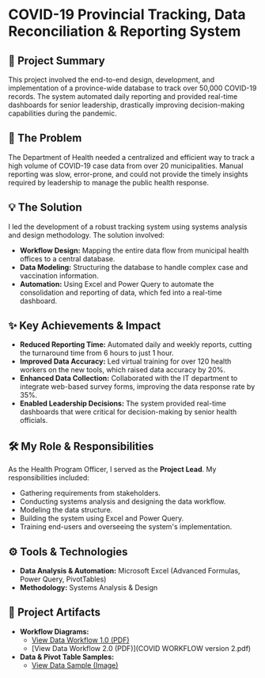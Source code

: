 # COVID-19 Provincial Tracking, Data Reconciliation & Reporting System


## 📄 Project Summary

This project involved the end-to-end design, development, and implementation of a province-wide database to track over 50,000 COVID-19 records. The system automated daily reporting and provided real-time dashboards for senior leadership, drastically improving decision-making capabilities during the pandemic.

## 🎯 The Problem

The Department of Health needed a centralized and efficient way to track a high volume of COVID-19 case data from over 20 municipalities. Manual reporting was slow, error-prone, and could not provide the timely insights required by leadership to manage the public health response.

## 💡 The Solution

I led the development of a robust tracking system using systems analysis and design methodology. The solution involved:
* **Workflow Design:** Mapping the entire data flow from municipal health offices to a central database.
* **Data Modeling:** Structuring the database to handle complex case and vaccination information.
* **Automation:** Using Excel and Power Query to automate the consolidation and reporting of data, which fed into a real-time dashboard.

## ✨ Key Achievements & Impact

* **Reduced Reporting Time:** Automated daily and weekly reports, cutting the turnaround time from 6 hours to just 1 hour.
* **Improved Data Accuracy:** Led virtual training for over 120 health workers on the new tools, which raised data accuracy by 20%.
* **Enhanced Data Collection:** Collaborated with the IT department to integrate web-based survey forms, improving the data response rate by 35%.
* **Enabled Leadership Decisions:** The system provided real-time dashboards that were critical for decision-making by senior health officials.

## 🛠️ My Role & Responsibilities

As the Health Program Officer, I served as the **Project Lead**. My responsibilities included:
* Gathering requirements from stakeholders.
* Conducting systems analysis and designing the data workflow.
* Modeling the data structure.
* Building the system using Excel and Power Query.
* Training end-users and overseeing the system's implementation.

## ⚙️ Tools & Technologies

* **Data Analysis & Automation:** Microsoft Excel (Advanced Formulas, Power Query, PivotTables)
* **Methodology:** Systems Analysis & Design

## 📂 Project Artifacts

* **Workflow Diagrams:**
  * [View Data Workflow 1.0 (PDF)](WORKFLOW.pdf)
  * [View Data Workflow 2.0 (PDF)](COVID WORKFLOW version 2.pdf)
* **Data & Pivot Table Samples:**
  * [View Data Sample  (Image)](image_e0f71e.png)
